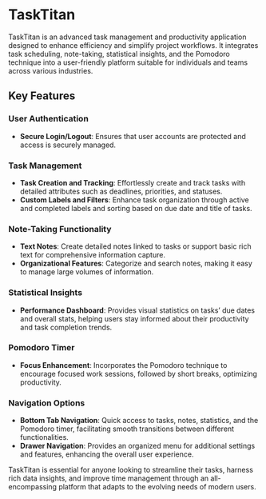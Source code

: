 # TaskTitan

TaskTitan is an advanced task management and productivity application designed to enhance efficiency and simplify project workflows. It integrates task scheduling, note-taking, statistical insights, and the Pomodoro technique into a user-friendly platform suitable for individuals and teams across various industries.

## Key Features

### User Authentication
- **Secure Login/Logout**: Ensures that user accounts are protected and access is securely managed.

### Task Management
- **Task Creation and Tracking**: Effortlessly create and track tasks with detailed attributes such as deadlines, priorities, and statuses.
- **Custom Labels and Filters**: Enhance task organization through active and completed labels and sorting based on due date and title of tasks.

### Note-Taking Functionality
- **Text Notes**: Create detailed notes linked to tasks or support basic rich text for comprehensive information capture.
- **Organizational Features**: Categorize and search notes, making it easy to manage large volumes of information.

### Statistical Insights
- **Performance Dashboard**: Provides visual statistics on tasks’ due dates and overall stats, helping users stay informed about their productivity and task completion trends.

### Pomodoro Timer
- **Focus Enhancement**: Incorporates the Pomodoro technique to encourage focused work sessions, followed by short breaks, optimizing productivity.

### Navigation Options
- **Bottom Tab Navigation**: Quick access to tasks, notes, statistics, and the Pomodoro timer, facilitating smooth transitions between different functionalities.
- **Drawer Navigation**: Provides an organized menu for additional settings and features, enhancing the overall user experience.

TaskTitan is essential for anyone looking to streamline their tasks, harness rich data insights, and improve time management through an all-encompassing platform that adapts to the evolving needs of modern users.
